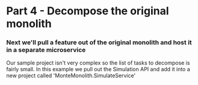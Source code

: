 # Part 4 - Decompose the original monolith

### Next we'll pull a feature out of the original monolith and host it in a separate microservice

Our sample project isn't very complex so the list of tasks to decompose is fairly small. In this example we pull out the Simulation API and add it into a new project called 'MonteMonolith.SimulateService'
